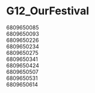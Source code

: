 # G12_OurFestival

6809650085  
6809650093  
6809650226  
6809650234  
6809650275  
6809650341  
6809650424  
6809650507  
6809650531  
6809650614  
